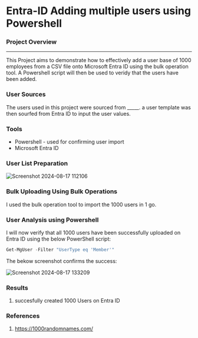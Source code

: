 # Entra-ID Adding multiple users using Powershell

### Project Overview
---
This Project aims to demonstrate how to effectively add a user base of 1000 employees from a CSV file onto Microsoft Entra ID using the bulk operation tool. A Powershell script will then be used to veridy that the users have been added.

### User Sources

The users used in this project were sourced from _____. a user template was then sourfed from Entra ID to input the user values.

### Tools

- Powershell - used for confirming user import
- Microsoft Entra ID

### User List Preparation

![Screenshot 2024-08-17 112106](https://github.com/user-attachments/assets/c879237a-61f4-447e-a807-d9a9dd26ba92)


### Bulk Uploading Using Bulk Operations

I used the bulk operation tool to import the 1000 users in 1 go.




### User Analysis using Powershell

I will now verify that all 1000 users have been successfully uploaded on Entra ID using the below PowerShell script:

```powershell
Get-MgUser -Filter "UserType eq 'Member'"
```

The bekow screenshot confirms the success:

![Screenshot 2024-08-17 133209](https://github.com/user-attachments/assets/b78bec12-3715-4f87-8702-a043d2232074)


### Results

1. succesfully created 1000 Users on Entra ID
   


### References

1. https://1000randomnames.com/
